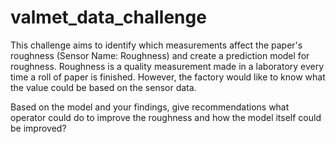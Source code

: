 # valmet_data_challenge

This challenge aims to identify which measurements affect the paper's roughness (Sensor Name: Roughness) and 
create a prediction model for roughness. Roughness is a quality measurement made in a laboratory every time a roll 
of paper is finished. However, the factory would like to know what the value could be based on the sensor data.  

Based on the model and your findings, give recommendations what operator could do to improve the roughness and 
how the model itself could be improved?
